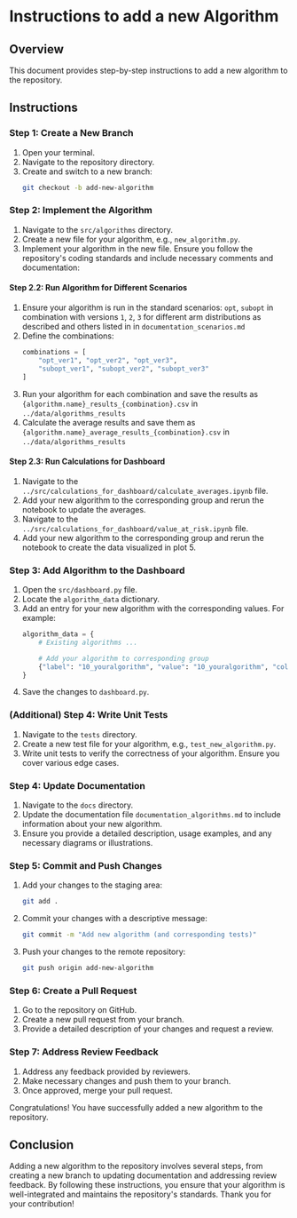 # Instructions to add a new Algorithm

## Overview
This document provides step-by-step instructions to add a new algorithm to the repository.

## Instructions

### Step 1: Create a New Branch
1. Open your terminal.
2. Navigate to the repository directory.
3. Create and switch to a new branch:
    ```sh
    git checkout -b add-new-algorithm
    ```

### Step 2: Implement the Algorithm
1. Navigate to the `src/algorithms` directory.
2. Create a new file for your algorithm, e.g., `new_algorithm.py`.
3. Implement your algorithm in the new file. Ensure you follow the repository's coding standards and include necessary comments and documentation:

#### Step 2.2: Run Algorithm for Different Scenarios
1. Ensure your algorithm is run in the standard scenarios: `opt`, `subopt` in combination with versions `1`, `2`, `3` for different arm distributions as described and others listed in in `documentation_scenarios.md`
3. Define the combinations:
    ```python
    combinations = [
        "opt_ver1", "opt_ver2", "opt_ver3",
        "subopt_ver1", "subopt_ver2", "subopt_ver3"
    ]
    ```
4. Run your algorithm for each combination and save the results as `{algorithm.name}_results_{combination}.csv` in `../data/algorithms_results`
5. Calculate the average results and save them as `{algorithm.name}_average_results_{combination}.csv` in `../data/algorithms_results`

#### Step 2.3: Run Calculations for Dashboard
1. Navigate to the `../src/calculations_for_dashboard/calculate_averages.ipynb` file.
2. Add your new algorithm to the corresponding group and rerun the notebook to update the averages.
3. Navigate to the `../src/calculations_for_dashboard/value_at_risk.ipynb` file.
4. Add your new algorithm to the corresponding group and rerun the notebook to create the data visualized in plot 5.


### Step 3: Add Algorithm to the Dashboard
1. Open the `src/dashboard.py` file.
2. Locate the `algorithm_data` dictionary.
3. Add an entry for your new algorithm with the corresponding values. For example:
    ```python
    algorithm_data = { 
        # Existing algorithms ...

        # Add your algorithm to corresponding group
        {"label": "10_youralgorithm", "value": "10_youralgorithm", "color": "#black", "line_style": "dash"},
    }
    ```
4. Save the changes to `dashboard.py`.


### (Additional) Step 4: Write Unit Tests
1. Navigate to the `tests` directory.
2. Create a new test file for your algorithm, e.g., `test_new_algorithm.py`.
3. Write unit tests to verify the correctness of your algorithm. Ensure you cover various edge cases.

### Step 4: Update Documentation
1. Navigate to the `docs` directory.
2. Update the documentation file `documentation_algorithms.md` to include information about your new algorithm.
3. Ensure you provide a detailed description, usage examples, and any necessary diagrams or illustrations.

### Step 5: Commit and Push Changes
1. Add your changes to the staging area:
    ```sh
    git add .
    ```
2. Commit your changes with a descriptive message:
    ```sh
    git commit -m "Add new algorithm (and corresponding tests)"
    ```
3. Push your changes to the remote repository:
    ```sh
    git push origin add-new-algorithm
    ```

### Step 6: Create a Pull Request
1. Go to the repository on GitHub.
2. Create a new pull request from your branch.
3. Provide a detailed description of your changes and request a review.

### Step 7: Address Review Feedback
1. Address any feedback provided by reviewers.
2. Make necessary changes and push them to your branch.
3. Once approved, merge your pull request.

Congratulations! You have successfully added a new algorithm to the repository.

## Conclusion 

Adding a new algorithm to the repository involves several steps, from creating a new branch to updating documentation and addressing review feedback. By following these instructions, you ensure that your algorithm is well-integrated and maintains the repository's standards. Thank you for your contribution!